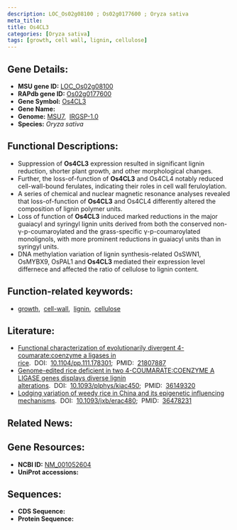 ```yaml
---
description: LOC_Os02g08100 ; Os02g0177600 ; Oryza sativa
meta_title:
title: Os4CL3
categories: [Oryza sativa]
tags: [growth, cell wall, lignin, cellulose]
---
```


## Gene Details:
- **MSU gene ID:** [LOC_Os02g08100](http://rice.uga.edu/cgi-bin/ORF_infopage.cgi?orf=LOC_Os02g08100)  
- **RAPdb gene ID:** [Os02g0177600](https://rapdb.dna.affrc.go.jp/locus/?name=Os02g0177600)  
- **Gene Symbol:** <u>Os4CL3</u>
- **Gene Name:**
- **Genome:**  [MSU7](http://rice.uga.edu/),&nbsp;&nbsp;[IRGSP-1.0](https://rapdb.dna.affrc.go.jp/download/irgsp1.html)
- **Species:** *Oryza sativa*

## Functional Descriptions:
   - Suppression of **Os4CL3** expression resulted in significant lignin reduction, shorter plant growth, and other morphological changes.
   - Further, the loss-of-function of **Os4CL3** and Os4CL4 notably reduced cell-wall-bound ferulates, indicating their roles in cell wall feruloylation.
   - A series of chemical and nuclear magnetic resonance analyses revealed that loss-of-function of **Os4CL3** and Os4CL4 differently altered the composition of lignin polymer units.
   - Loss of function of **Os4CL3** induced marked reductions in the major guaiacyl and syringyl lignin units derived from both the conserved non-γ-p-coumaroylated and the grass-specific γ-p-coumaroylated monolignols, with more prominent reductions in guaiacyl units than in syringyl units.
   - DNA methylation variation of lignin synthesis-related OsSWN1, OsMYBX9, OsPAL1 and **Os4CL3** mediated their expression level differnece and affected the ratio of cellulose to lignin content.

## Function-related keywords:
   - [growth](/tags/growth/),&nbsp;&nbsp;[cell-wall](/tags/cell-wall/),&nbsp;&nbsp;[lignin](/tags/lignin/),&nbsp;&nbsp;[cellulose](/tags/cellulose/)

## Literature:
   - [Functional characterization of evolutionarily divergent 4-coumarate:coenzyme a ligases in rice](https://www.doi.org/10.1104/pp.111.178301).&nbsp;&nbsp;DOI:&nbsp;&nbsp;[10.1104/pp.111.178301](https://www.doi.org/10.1104/pp.111.178301);&nbsp;&nbsp;PMID:&nbsp;&nbsp;[21807887](https://pubmed.ncbi.nlm.nih.gov/21807887/)
   - [Genome-edited rice deficient in two 4-COUMARATE:COENZYME A LIGASE genes displays diverse lignin alterations](https://www.doi.org/10.1093/plphys/kiac450).&nbsp;&nbsp;DOI:&nbsp;&nbsp;[10.1093/plphys/kiac450](https://www.doi.org/10.1093/plphys/kiac450);&nbsp;&nbsp;PMID:&nbsp;&nbsp;[36149320](https://pubmed.ncbi.nlm.nih.gov/36149320/)
   - [Lodging variation of weedy rice in China and its epigenetic influencing mechanisms](https://www.doi.org/10.1093/jxb/erac480).&nbsp;&nbsp;DOI:&nbsp;&nbsp;[10.1093/jxb/erac480](https://www.doi.org/10.1093/jxb/erac480);&nbsp;&nbsp;PMID:&nbsp;&nbsp;[36478231](https://pubmed.ncbi.nlm.nih.gov/36478231/)

## Related News:

## Gene Resources:
- **NCBI ID:**  [NM_001052604](http://www.ncbi.nlm.nih.gov/nuccore/NM_001052604)
- **UniProt accessions:** [](https://www.uniprot.org/uniprotkb//entry)

## Sequences:
- **CDS Sequence:**
- **Protein Sequence:**
